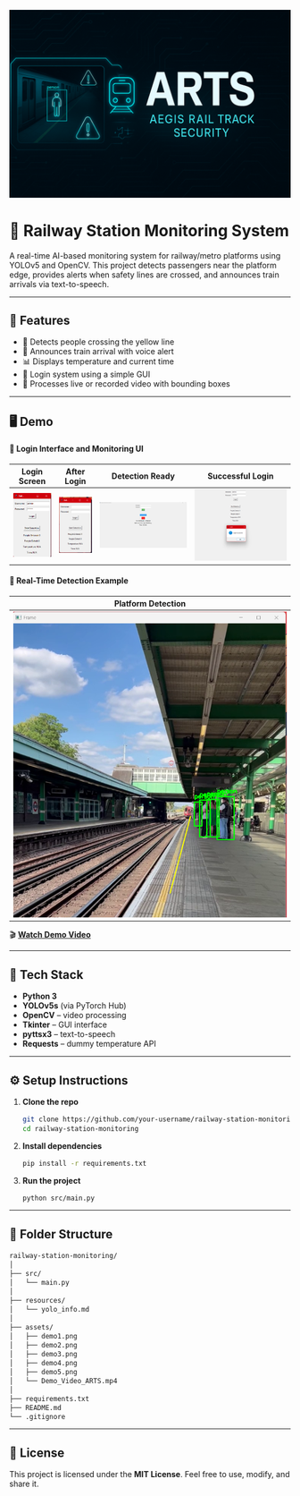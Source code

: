 
![Project Banner](assets/banner.png)

# 🚦 Railway Station Monitoring System

A real-time AI-based monitoring system for railway/metro platforms using YOLOv5 and OpenCV. This project detects passengers near the platform edge, provides alerts when safety lines are crossed, and announces train arrivals via text-to-speech.

---

## 🎯 Features

- 🚨 Detects people crossing the yellow line  
- 📢 Announces train arrival with voice alert  
- 📊 Displays temperature and current time  
- 👤 Login system using a simple GUI  
- 🎥 Processes live or recorded video with bounding boxes  

---

## 🖥️ Demo

#### 🔐 Login Interface and Monitoring UI

| Login Screen | After Login | Detection Ready | Successful Login |
|--------------|-------------|------------------|------------------|
| ![](assets/demo3.png) | ![](assets/demo2.png) | ![](assets/demo1.png) | ![](assets/demo4.png) |

#### 🚉 Real-Time Detection Example

| Platform Detection |
|--------------------|
| ![](assets/demo5.png) |

🎬 **[Watch Demo Video](assets/Demo_Video_ARTS.mp4)**

---

## 🧠 Tech Stack

- **Python 3**
- **YOLOv5s** (via PyTorch Hub)
- **OpenCV** – video processing
- **Tkinter** – GUI interface
- **pyttsx3** – text-to-speech
- **Requests** – dummy temperature API

---

## ⚙️ Setup Instructions

1. **Clone the repo**
   ```bash
   git clone https://github.com/your-username/railway-station-monitoring.git
   cd railway-station-monitoring
   ```

2. **Install dependencies**
   ```bash
   pip install -r requirements.txt
   ```

3. **Run the project**
   ```bash
   python src/main.py
   ```

---

## 📁 Folder Structure

```text
railway-station-monitoring/
│
├── src/
│   └── main.py                    
│
├── resources/
│   └── yolo_info.md              
│
├── assets/
│   ├── demo1.png               
│   ├── demo2.png                  
│   ├── demo3.png
│   ├── demo4.png
│   ├── demo5.png
│   └── Demo_Video_ARTS.mp4        
│
├── requirements.txt
├── README.md                      
└── .gitignore                     
```

---

## 📄 License

This project is licensed under the **MIT License**. Feel free to use, modify, and share it.

